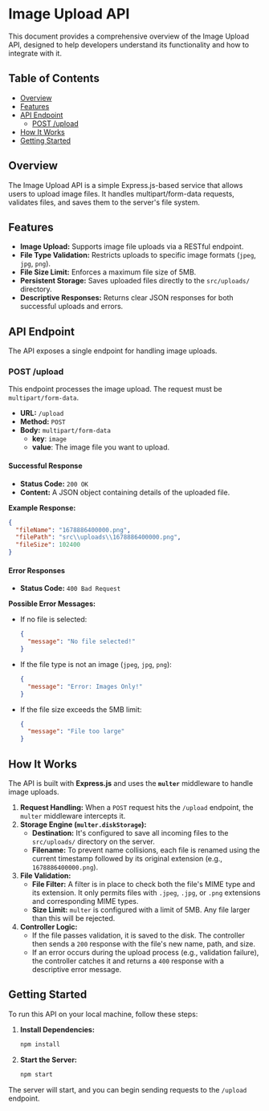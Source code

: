 # Image Upload API

This document provides a comprehensive overview of the Image Upload API, designed to help developers understand its functionality and how to integrate with it.

## Table of Contents

-   [Overview](#overview)
-   [Features](#features)
-   [API Endpoint](#api-endpoint)
    -   [POST /upload](#post-upload)
-   [How It Works](#how-it-works)
-   [Getting Started](#getting-started)

## Overview

The Image Upload API is a simple Express.js-based service that allows users to upload image files. It handles multipart/form-data requests, validates files, and saves them to the server's file system.

## Features

-   **Image Upload:** Supports image file uploads via a RESTful endpoint.
-   **File Type Validation:** Restricts uploads to specific image formats (`jpeg`, `jpg`, `png`).
-   **File Size Limit:** Enforces a maximum file size of 5MB.
-   **Persistent Storage:** Saves uploaded files directly to the `src/uploads/` directory.
-   **Descriptive Responses:** Returns clear JSON responses for both successful uploads and errors.

## API Endpoint

The API exposes a single endpoint for handling image uploads.

### POST /upload

This endpoint processes the image upload. The request must be `multipart/form-data`.

-   **URL:** `/upload`
-   **Method:** `POST`
-   **Body:** `multipart/form-data`
    -   **key**: `image`
    -   **value**: The image file you want to upload.

#### Successful Response

-   **Status Code:** `200 OK`
-   **Content:** A JSON object containing details of the uploaded file.

**Example Response:**

```json
{
  "fileName": "1678886400000.png",
  "filePath": "src\\uploads\\1678886400000.png",
  "fileSize": 102400
}
```

#### Error Responses

-   **Status Code:** `400 Bad Request`

**Possible Error Messages:**

-   If no file is selected:
    ```json
    {
      "message": "No file selected!"
    }
    ```
-   If the file type is not an image (`jpeg`, `jpg`, `png`):
    ```json
    {
      "message": "Error: Images Only!"
    }
    ```
-   If the file size exceeds the 5MB limit:
    ```json
    {
      "message": "File too large"
    }
    ```

## How It Works

The API is built with **Express.js** and uses the **`multer`** middleware to handle image uploads.

1.  **Request Handling:** When a `POST` request hits the `/upload` endpoint, the `multer` middleware intercepts it.
2.  **Storage Engine (`multer.diskStorage`):**
    -   **Destination:** It's configured to save all incoming files to the `src/uploads/` directory on the server.
    -   **Filename:** To prevent name collisions, each file is renamed using the current timestamp followed by its original extension (e.g., `1678886400000.png`).
3.  **File Validation:**
    -   **File Filter:** A filter is in place to check both the file's MIME type and its extension. It only permits files with `.jpeg`, `.jpg`, or `.png` extensions and corresponding MIME types.
    -   **Size Limit:** `multer` is configured with a limit of 5MB. Any file larger than this will be rejected.
4.  **Controller Logic:**
    -   If the file passes validation, it is saved to the disk. The controller then sends a `200` response with the file's new name, path, and size.
    -   If an error occurs during the upload process (e.g., validation failure), the controller catches it and returns a `400` response with a descriptive error message.

## Getting Started

To run this API on your local machine, follow these steps:

1.  **Install Dependencies:**
    ```sh
    npm install
    ```
2.  **Start the Server:**
    ```sh
    npm start
    ```

The server will start, and you can begin sending requests to the `/upload` endpoint.